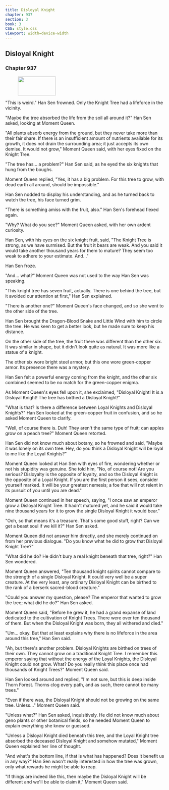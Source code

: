 ```yaml
---
title: Disloyal Knight
chapter: 937
section: 3
book: 3
CSS: style.css
viewport: width=device-width
---
```


## Disloyal Knight

### Chapter 937

<figure>
	<img src="../Images/gem.gif" alt="" id="gem" width="120" height="60" />
</figure>

"This is weird." Han Sen frowned. Only the Knight Tree had a lifeforce in the vicinity.

"Maybe the tree absorbed the life from the soil all around it?" Han Sen asked, looking at Moment Queen.

"All plants absorb energy from the ground, but they never take more than their fair share. If there is an insufficient amount of nutrients available for its growth, it does not drain the surrounding area; it just accepts its own demise. It would not grow," Moment Queen said, with her eyes fixed on the Knight Tree.

"The tree has... a problem?" Han Sen said, as he eyed the six knights that hung from the boughs.

Moment Queen replied, "Yes, it has a big problem. For this tree to grow, with dead earth all around, should be impossible."

Han Sen nodded to display his understanding, and as he turned back to watch the tree, his face turned grim.

"There is something amiss with the fruit, also." Han Sen's forehead flexed again.

"Why? What do you see?" Moment Queen asked, with her own ardent curiosity.

Han Sen, with his eyes on the six knight fruit, said, "The Knight Tree is strong, as we have surmised. But the fruit it bears are weak. And you said it would take another thousand years for them to mature? They seem too weak to adhere to your estimate. And..."

Han Sen froze.

"And... what?" Moment Queen was not used to the way Han Sen was speaking.

"This knight tree has seven fruit, actually. There is one behind the tree, but it avoided our attention at first," Han Sen explained.

"There is another one?" Moment Queen's face changed, and so she went to the other side of the tree.

Han Sen brought the Dragon-Blood Snake and Little Wind with him to circle the tree. He was keen to get a better look, but he made sure to keep his distance.

On the other side of the tree, the fruit there was different than the other six. It was similar in shape, but it didn't look quite as natural. It was more like a statue of a knight.

The other six wore bright steel armor, but this one wore green-copper armor. Its presence there was a mystery.

Han Sen felt a powerful energy coming from the knight, and the other six combined seemed to be no match for the green-copper enigma.

As Moment Queen's eyes fell upon it, she exclaimed, "Disloyal Knight! It is a Disloyal Knight! The tree has birthed a Disloyal Knight!"

"What is that? Is there a difference between Loyal Knights and Disloyal Knights?" Han Sen looked at the green-copper fruit in confusion, and so he asked Moment Queen to clarify.

"Well, of course there is. Duh! They aren't the same type of fruit; can apples grow on a peach tree?" Moment Queen retorted.

Han Sen did not know much about botany, so he frowned and said, "Maybe it was lonely on its own tree. Hey, do you think a Disloyal Knight will be loyal to me like the Loyal Knights?"

Moment Queen looked at Han Sen with eyes of fire, wondering whether or not his stupidity was genuine. She told him, "No, of course not! Are you serious? Disloyalty is the opposite of loyalty, and so the Disloyal Knight is the opposite of a Loyal Knight. If you are the first person it sees, consider yourself marked. It will be your greatest nemesis; a foe that will not relent in its pursuit of you until you are dead."

Moment Queen continued in her speech, saying, "I once saw an emperor grow a Disloyal Knight Tree. It hadn't matured yet, and he said it would take nine thousand years for it to grow the single Disloyal Knight it would bear."

"Ooh, so that means it's a treasure. That's some good stuff, right? Can we get a beast soul if we kill it?" Han Sen asked.

Moment Queen did not answer him directly, and she merely continued on from her previous dialogue. "Do you know what he did to grow that Disloyal Knight Tree?"

"What did he do? He didn't bury a real knight beneath that tree, right?" Han Sen wondered.

Moment Queen answered, "Ten thousand knight spirits cannot compare to the strength of a single Disloyal Knight. It could very well be a super creature. At the very least, any ordinary Disloyal Knight can be birthed to the rank of a berserk sacred-blood creature."

"Could you answer my question, please? The emperor that wanted to grow the tree; what did he do?" Han Sen asked.

Moment Queen said, "Before he grew it, he had a grand expanse of land dedicated to the cultivation of Knight Trees. There were over ten thousand of them. But when the Disloyal Knight was born, they all withered and died."

"Um... okay. But that at least explains why there is no lifeforce in the area around this tree," Han Sen said.

"Ah, but there's another problem. Disloyal Knights are birthed on trees of their own. They cannot grow on a traditional Knight Tree. I remember this emperor saying that without the energy of the Loyal Knights, the Disloyal Knight could not grow. What? Do you really think this place once had thousands of Knight Trees?" Moment Queen said.

Han Sen looked around and replied, "I'm not sure, but this is deep inside Thorn Forest. Thorns clog every path, and as such, there cannot be many trees."

"Even if there was, the Disloyal Knight should not be growing on the same tree. Unless..." Moment Queen said.

"Unless what?" Han Sen asked, inquisitively. He did not know much about geno plants or other botanical fields, so he needed Moment Queen to explain everything she knew or guessed.

"Unless a Disloyal Knight died beneath this tree, and the Loyal Knight tree absorbed the deceased Disloyal Knight and somehow mutated," Moment Queen explained her line of thought.

"And what's the bottom line, if that is what has happened? Does it benefit us in any way?" Han Sen wasn't really interested in how the tree was grown, only what rewards he might be able to reap.

"If things are indeed like this, then maybe the Disloyal Knight will be different and we'll be able to claim it," Moment Queen said.